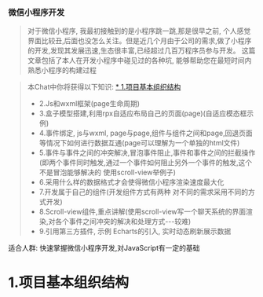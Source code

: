 ### 微信小程序开发	
<a href="#nice"></a>

> 对于微信小程序, 我最初接触到的是小程序跳一跳,那是很早之前, 个人感觉界面比较丑,后面也没怎么关注。但是近几个月由于公司的需求,做了小程序的开发,发现其发展迅速,生态很丰富,已经超过几百万程序员参与开发。
这篇文章包括了本人在开发小程序中碰见过的各种坑, 能够帮助您在最短时间内熟悉小程序的构建过程


> 本Chat中你将获得以下知识:
> <a href="#title1"> * 1.项目基本组织结构 </a>
>  * 2.Js和wxml框架(page生命周期)
>  * 3.盒子模型搭建,利用rpx自适应布局自己的页面(page)(自适应模态框示例)
>  * 4.事件绑定, js与wxml, page与page,组件与组件之间和page,回退页面等情况下如何进行数据互通(page可以理解为一个单独的html文件)
>  * 5.事件与事件之间的冲突解决,冒泡事件阻止,事件和事件之间的拦截操作(即两个事件同时触发,通过一个事件如何阻止另外一个事件的触发,这个不是冒泡能够解决的 使用scroll-view举例子)
>  * 6.采用什么样的数据格式才会使得微信小程序渲染速度最大化
>  * 7.开发属于自己的组件(开发组件方式有两种 对不同的需求采用不同的方式开发)
>  * 8.Scroll-view组件,重点讲解(使用scroll-view写一个聊天系统的界面渲染,对各个事件之间冲突的解决和处理方式---较难)
>  * 9.引用第三方插件, 示例 Echarts的引入, 实时动态刷新展示数据

适合人群: 快速掌握微信小程序开发,对JavaScript有一定的基础



# <a id="title1">1.项目基本组织结构</a>


